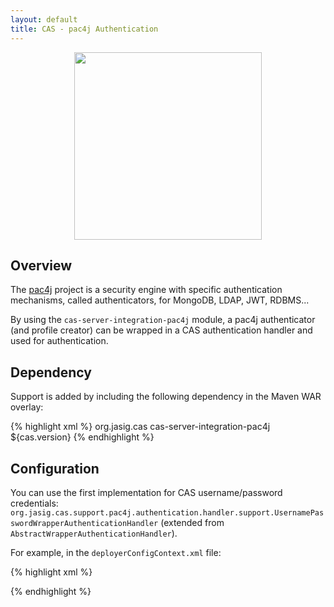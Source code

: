 ```yaml
---
layout: default
title: CAS - pac4j Authentication
---
```


<p align="center">
  <img src="https://pac4j.github.io/pac4j/img/logo-cas.png" width="300" />
</p>

## Overview
The [pac4j](https://github.com/pac4j/pac4j) project is a security engine with specific authentication mechanisms, called authenticators, for MongoDB, LDAP, JWT, RDBMS...

By using the `cas-server-integration-pac4j` module, a pac4j authenticator (and profile creator) can be wrapped in a CAS authentication handler and used for authentication.

## Dependency
Support is added by including the following dependency in the Maven WAR overlay:

{% highlight xml %}
<dependency>
  <groupId>org.jasig.cas</groupId>
  <artifactId>cas-server-integration-pac4j</artifactId>
  <version>${cas.version}</version>
</dependency>
{% endhighlight %}

## Configuration
You can use the first implementation for CAS username/password credentials: `org.jasig.cas.support.pac4j.authentication.handler.support.UsernamePasswordWrapperAuthenticationHandler` (extended from `AbstractWrapperAuthenticationHandler`).

For example, in the `deployerConfigContext.xml` file:

{% highlight xml %}
<bean id="simpleAuthenticator" class="org.pac4j.http.credentials.authenticator.test.SimpleTestUsernamePasswordAuthenticator" />

<bean id="primaryAuthenticationHandler" class="org.jasig.cas.integration.pac4j.authentication.handler.support.UsernamePasswordWrapperAuthenticationHandler">
    <property name="authenticator" ref="simpleAuthenticator" />
</bean>
{% endhighlight %}
